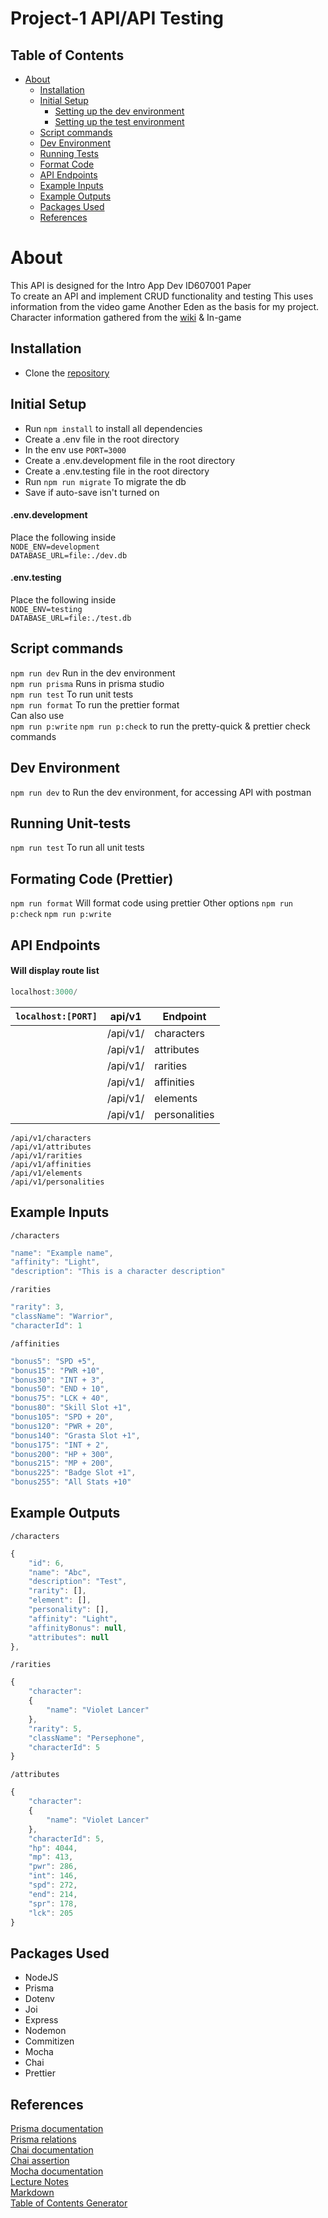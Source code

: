 <!-- TOC --><a name="project-1-apiapi-testing"></a>

# Project-1 API/API Testing

<!-- TOC start (generated with https://github.com/derlin/bitdowntoc) -->

## Table of Contents

- [About](#about)
  - [Installation](#installation)
  - [Initial Setup](#initial-setup)
    - [Setting up the dev environment](#envdevelopment)
    - [Setting up the test environment](#envtesting)
  - [Script commands](#script-commands)
  - [Dev Environment](#dev-environment)
  - [Running Tests](#test-environment)
  - [Format Code](#prettier)
  - [API Endpoints](#api-endpoints)
  - [Example Inputs](#example-inputs)
  - [Example Outputs](#example-outputs)
  - [Packages Used](#packages-used)
  - [References](#references)

<!-- TOC end -->

<!-- TOC --><a name="about"></a>

# About

This API is designed for the Intro App Dev ID607001 Paper  
To create an API and implement CRUD functionality and testing
This uses information from the video game Another Eden as the basis for my project.  
Character information gathered from the [wiki](https://anothereden.wiki/w/Characters) & In-game

<!-- TOC --><a name="installation"></a>

## Installation

- Clone the [repository](https://github.com/otago-polytechnic-bit-courses/s1-23-id607001-project-1-node-js-rest-api-DSmith575.git)

<!-- TOC --><a name="initial-setup"></a>

## Initial Setup

- Run `npm install` to install all dependencies
- Create a .env file in the root directory
- In the env use `PORT=3000`
- Create a .env.development file in the root directory
- Create a .env.testing file in the root directory
- Run `npm run migrate` To migrate the db
- Save if auto-save isn't turned on

<!-- TOC --><a name="envdevelopment"></a>

#### .env.development

Place the following inside  
`NODE_ENV=development`  
`DATABASE_URL=file:./dev.db`

<!-- TOC --><a name="envtesting"></a>

#### .env.testing

Place the following inside  
`NODE_ENV=testing`  
`DATABASE_URL=file:./test.db`

<!-- TOC --><a name="script-commands"></a>

## Script commands

`npm run dev` Run in the dev environment  
`npm run prisma` Runs in prisma studio  
`npm run test` To run unit tests  
`npm run format` To run the prettier format  
Can also use  
`npm run p:write` `npm run p:check` to run the pretty-quick & prettier check commands

<!-- TOC --><a name="dev-environment"></a>

## Dev Environment

`npm run dev` to Run the dev environment, for accessing API with postman

<!-- TOC --><a name="test-environment"></a>

## Running Unit-tests

`npm run test` To run all unit tests

<!-- TOC --><a name="prettier"></a>

## Formating Code (Prettier)

`npm run format` Will format code using prettier
Other options
`npm run p:check`
`npm run p:write`

<!-- TOC --><a name="api-endpoints"></a>

## API Endpoints

#### Will display route list

```js
localhost:3000/
```

| `localhost:[PORT]` | api/v1   | Endpoint      |
| ------------------ | -------- | ------------- |
|                    | /api/v1/ | characters    |
|                    | /api/v1/ | attributes    |
|                    | /api/v1/ | rarities      |
|                    | /api/v1/ | affinities    |
|                    | /api/v1/ | elements      |
|                    | /api/v1/ | personalities |

`/api/v1/characters`  
`/api/v1/attributes`  
`/api/v1/rarities`  
`/api/v1/affinities`  
`/api/v1/elements`  
`/api/v1/personalities`

<!-- TOC --><a name="example-inputs"></a>

## Example Inputs

`/characters`

```js
"name": "Example name",
"affinity": "Light",
"description": "This is a character description"
```

`/rarities`

```js
"rarity": 3,
"className": "Warrior",
"characterId": 1
```

`/affinities`

```js
"bonus5": "SPD +5",
"bonus15": "PWR +10",
"bonus30": "INT + 3",
"bonus50": "END + 10",
"bonus75": "LCK + 40",
"bonus80": "Skill Slot +1",
"bonus105": "SPD + 20",
"bonus120": "PWR + 20",
"bonus140": "Grasta Slot +1",
"bonus175": "INT + 2",
"bonus200": "HP + 300",
"bonus215": "MP + 200",
"bonus225": "Badge Slot +1",
"bonus255": "All Stats +10"
```

<!-- TOC --><a name="example-outputs"></a>

## Example Outputs

`/characters`

```js
{
    "id": 6,
    "name": "Abc",
    "description": "Test",
    "rarity": [],
    "element": [],
    "personality": [],
    "affinity": "Light",
    "affinityBonus": null,
    "attributes": null
},
```

`/rarities`

```js
{
    "character":
    {
        "name": "Violet Lancer"
    },
    "rarity": 5,
    "className": "Persephone",
    "characterId": 5
}
```

`/attributes`

```js
{
    "character":
    {
        "name": "Violet Lancer"
    },
    "characterId": 5,
    "hp": 4044,
    "mp": 413,
    "pwr": 286,
    "int": 146,
    "spd": 272,
    "end": 214,
    "spr": 178,
    "lck": 205
}
```

<!-- TOC --><a name="packages-used"></a>

## Packages Used

- NodeJS
- Prisma
- Dotenv
- Joi
- Express
- Nodemon
- Commitizen
- Mocha
- Chai
- Prettier

<!-- TOC --><a name="references"></a>

## References

[Prisma documentation](https://www.prisma.io/docs/concepts/components/prisma-schema)  
[Prisma relations](https://www.prisma.io/docs/concepts/components/prisma-schema/relations)  
[Chai documentation](https://www.chaijs.com/guide/)  
[Chai assertion](https://www.chaijs.com/guide/styles/)  
[Mocha documentation](https://mochajs.org/api/mocha)  
[Lecture Notes](https://github.com/otago-polytechnic-bit-courses/ID607001-intro-app-dev-concepts)  
[Markdown](https://github.com/tchapi/markdown-cheatsheet/blob/master/README.md)  
[Table of Contents Generator](https://derlin.github.io/bitdowntoc/)
